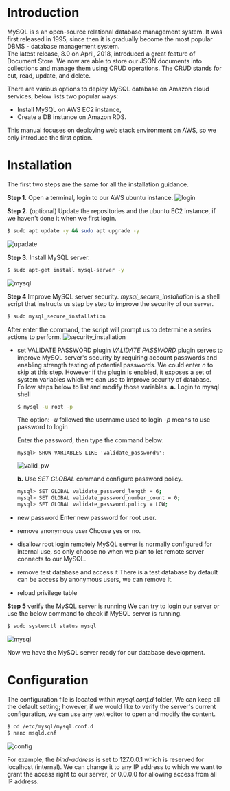 # Introduction
MySQL is s an open-source relational database management system. It was first released in 1995, since then it is gradually become the most popular DBMS - database management system.  
The latest release, 8.0 on April, 2018, introduced a great feature of Document Store. We now are able to store our JSON documents into collections and manage them using CRUD operations. The CRUD stands for cut, read, update, and delete.

There are various options to deploy MySQL database on Amazon cloud services, below lists two popular ways:
- Install MySQL on AWS EC2 instance,
- Create a DB instance on Amazon RDS.  
  
This manual focuses on deploying web stack environment on AWS, so we only introduce the first option.

# Installation
The first two steps are the same for all the installation guidance.

**Step 1.** Open a terminal, login to our AWS ubuntu instance.
![login](../../assets/images/login.png)

**Step 2.** (optional) Update the repositories and the ubuntu EC2 instance, if we haven't done it when we first login.
```bash
$ sudo apt update -y && sudo apt upgrade -y
```
![upadate](../../assets/images/update.png)

**Step 3.** Install MySQL server.
```bash
$ sudo apt-get install mysql-server -y
```
![mysql](../../assets/images/install-mysql.png)

**Step 4** Improve MySQL server security.
*mysql_secure_installation* is a shell script that instructs us step by step to improve the security of our server.

```bash
$ sudo mysql_secure_installation
```
After enter the command, the script will prompt us to determine a series actions to perform.
![security_installation](../../assets/images/security_installation.png)
- set VALIDATE PASSWORD plugin
    *VALIDATE PASSWORD* plugin serves to improve MySQL server's security by requiring account passwords and enabling strength testing of potential passwords.
    We could enter *n* to skip at this step. However if the plugin is enabled, it exposes a set of system variables which we can use to improve security of database. Follow steps below to list and modify those variables.
    **a.** Login to mysql shell
    ```bash
    $ mysql -u root -p
    ```
    The option:
    *-u* followed the username used to login 
    *-p* means to use password to login  

    Enter the password, then type the command below:
    ```mysql
    mysql> SHOW VARIABLES LIKE 'validate_password%';
    ``` 
    
    ![valid_pw](../../assets/images/validate_password.png)

    **b.** Use *SET GLOBAL* command configure password policy.
    ```bash
    mysql> SET GLOBAL validate_password_length = 6;
    mysql> SET GLOBAL validate_password_number_count = 0;
    mysql> SET GLOBAL validate_password.policy = LOW;
    ```
- new password
  Enter new password for root user.
- remove anonymous user
  Choose yes or no.
- disallow root login remotely
  MySQL server is normally configured for internal use, so only choose no when we plan to let remote server connects to our MySQL.
- remove test database and access it
  There is a test database by default can be access by anonymous users, we can remove it.
- reload privilege table

**Step 5** verify the MySQL server is running
We can try to login our server or use the below command to check if MySQL server is running.
```bash
$ sudo systemctl status mysql
```
![mysql](../../assets/images/sql_running.png)

Now we have the MySQL server ready for our database development.

# Configuration
The configuration file is located within *mysql.conf.d* folder, We can keep all the default setting; however, if we would like to verify the server's current configuration, we can use any text editor to open and modify the content.

```bash
$ cd /etc/mysql/mysql.conf.d
$ nano msqld.cnf
```
![config](../../assets/images/sql_conf_1.png)

For example, the *bind-address* is set to 127.0.0.1 which is reserved for localhost (internal). We can change it to any IP address to which we want to grant the access right to our server, or 0.0.0.0 for allowing access from all IP address.
